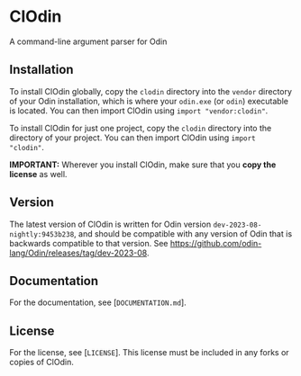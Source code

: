 # ClOdin

A command-line argument parser for Odin

## Installation

To install ClOdin globally, copy the `clodin` directory into the `vendor` directory of your Odin installation, which is where your `odin.exe` (or `odin`) executable is located.
You can then import ClOdin using `import "vendor:clodin"`.

To install ClOdin for just one project, copy the `clodin` directory into the directory of your project.
You can then import ClOdin using `import "clodin"`.

**IMPORTANT:** Wherever you install ClOdin, make sure that you **copy the license** as well.

## Version

The latest version of ClOdin is written for Odin version `dev-2023-08-nightly:9453b238`, and should be compatible with any version of Odin that is backwards compatible to that version.
See https://github.com/odin-lang/Odin/releases/tag/dev-2023-08.

## Documentation

For the documentation, see [`DOCUMENTATION.md`].

## License

For the license, see [`LICENSE`]. This license must be included in any forks or copies of ClOdin.